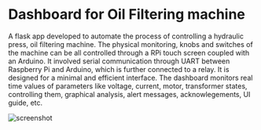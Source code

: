 # Dashboard for Oil Filtering machine

A flask app developed to automate the process of controlling a hydraulic press, oil filtering machine. The physical monitoring, knobs and switches of the machine can be all controlled through a RPi touch screen coupled with an Arduino. It involved serial communication through UART between Raspberry Pi and Arduino, which is further connected to a relay. It is designed for a minimal and efficient interface. The dashboard monitors real time values of parameters like voltage, current, motor, transformer states, controlling them, graphical analysis, alert messages, acknowlegements, UI guide, etc.


![screenshot](https://user-images.githubusercontent.com/34423736/61062756-6611e880-a41c-11e9-99b3-0614022d99cb.jpg)
